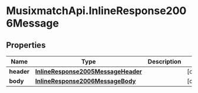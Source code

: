 # MusixmatchApi.InlineResponse2006Message

## Properties
Name | Type | Description | Notes
------------ | ------------- | ------------- | -------------
**header** | [**InlineResponse2005MessageHeader**](InlineResponse2005MessageHeader.md) |  | [optional] 
**body** | [**InlineResponse2006MessageBody**](InlineResponse2006MessageBody.md) |  | [optional] 


